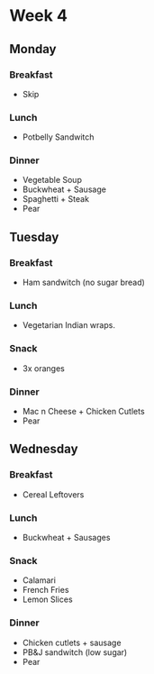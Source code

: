 # Week 4

## Monday

### Breakfast

- Skip

### Lunch

- Potbelly Sandwitch

### Dinner

- Vegetable Soup
- Buckwheat + Sausage
- Spaghetti + Steak
- Pear

## Tuesday

### Breakfast

- Ham sandwitch (no sugar bread)

### Lunch

- Vegetarian Indian wraps.

### Snack

- 3x oranges

### Dinner

- Mac n Cheese + Chicken Cutlets
- Pear

## Wednesday

### Breakfast

- Cereal Leftovers

### Lunch

- Buckwheat + Sausages

### Snack

- Calamari
- French Fries
- Lemon Slices

### Dinner

- Chicken cutlets + sausage
- PB&J sandwitch (low sugar)
- Pear
